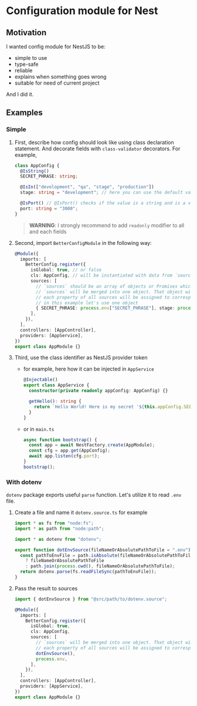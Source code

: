 # Configuration module for Nest

## Motivation

I wanted config module for NestJS to be:

- simple to use
- type-safe
- reliable
- explains when something goes wrong
- suitable for need of current project

And I did it.

## Examples

### Simple

1. First, describe how config should look like using class declaration statement. And decorate fields with `class-validator` decorators. For example,

   ```typescript
   class AppConfig {
     @IsString()
     SECRET_PHRASE: string;

     @IsIn(["development", "qa", "stage", "production"])
     stage: string = "development"; // here you can use the default values, they are the lowest priority

     @IsPort() // @IsPort() checks if the value is a string and is a valid port number.
     port: string = "3000";
   }
   ```

   > **WARNING**: I strongly recommend to add `readonly` modifier to all and each fields

2. Second, import `BetterConfigModule` in the following way:

   ```typescript
   @Module({
     imports: [
       BetterConfig.register({
         isGlobal: true, // or false
         cls: AppConfig, // will be instantiated with data from `sources`. Should not have a `constructor` defined.
         sources: [
           // `sources` should be an array of objects or Promises which will resolve to objects
           // `sources` will be merged into one object. That object will be used to instantiate `AppConfig`
           // each property of all sources will be assigned to corresponding property of AppConfig
           // in this example let's use one object
           { SECRET_PHRASE: process.env["SECRET_PHRASE"], stage: process.env["STAGE_NAME"], port: process.env["PORT"] },
         ],
       }),
     ],
     controllers: [AppController],
     providers: [AppService],
   })
   export class AppModule {}
   ```

3. Third, use the class identifier as NestJS provider token

   - for example, here how it can be injected in `AppService`

     ```typescript
     @Injectable()
     export class AppService {
       constructor(private readonly appConfig: AppConfig) {}

       getHello(): string {
         return `Hello World! Here is my secret '${this.appConfig.SECRET_PHRASE}'`;
       }
     }
     ```

   - or in `main.ts`

     ```typescript
     async function bootstrap() {
       const app = await NestFactory.create(AppModule);
       const cfg = app.get(AppConfig);
       await app.listen(cfg.port);
     }
     bootstrap();
     ```

### With dotenv

`dotenv` package exports useful `parse` function. Let's utilize it to read `.env` file.

1. Create a file and name it `dotenv.source.ts` for example

   ```typescript
   import * as fs from "node:fs";
   import * as path from "node:path";

   import * as dotenv from "dotenv";

   export function dotEnvSource(fileNameOrAbsolutePathToFile = ".env") {
     const pathToEnvFile = path.isAbsolute(fileNameOrAbsolutePathToFile)
       ? fileNameOrAbsolutePathToFile
       : path.join(process.cwd(), fileNameOrAbsolutePathToFile);
     return dotenv.parse(fs.readFileSync(pathToEnvFile));
   }
   ```

2. Pass the result to sources

   ```typescript
   import { dotEnvSource } from "@src/path/to/dotenv.source";

   @Module({
     imports: [
       BetterConfig.register({
         isGlobal: true,
         cls: AppConfig,
         sources: [
           // `sources` will be merged into one object. That object will be used to instantiate `AppConfig`
           // each property of all sources will be assigned to corresponding property of AppConfig
           dotEnvSource(),
           process.env,
         ],
       }),
     ],
     controllers: [AppController],
     providers: [AppService],
   })
   export class AppModule {}
   ```
